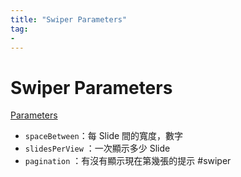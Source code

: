 ```yaml
---
title: "Swiper Parameters"
tag: 
- 
---
```

# Swiper Parameters
[Parameters](https://swiperjs.com/swiper-api#parameters)

- `spaceBetween`：每 Slide 間的寬度，數字
- `slidesPerView` ：一次顯示多少 Slide
- `pagination` ：有沒有顯示現在第幾張的提示
#swiper